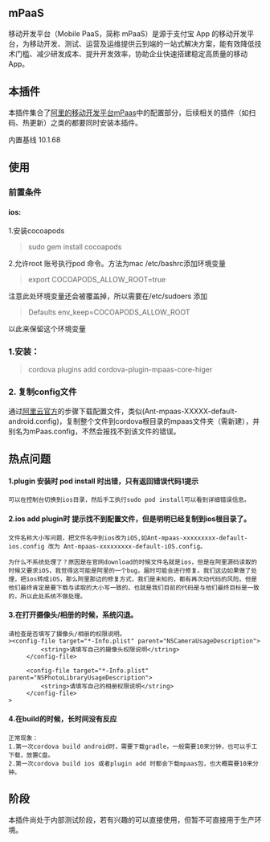 ## mPaaS 

移动开发平台（Mobile PaaS，简称 mPaaS）是源于支付宝 App 的移动开发平台，为移动开发、测试、运营及运维提供云到端的一站式解决方案，能有效降低技术门槛、减少研发成本、提升开发效率，协助企业快速搭建稳定高质量的移动 App。

## 本插件
本插件集合了[阿里的移动开发平台mPaas](https://help.aliyun.com/document_detail/49549.html)中的配置部分，后续相关的插件（如扫码、热更新）之类的都要同时安装本插件。

内置基线 10.1.68

## 使用

### 前置条件
#### ios:
1.安装cocoapods
>sudo gem install cocoapods

2.允许root 账号执行pod 命令。方法为mac /etc/bashrc添加环境变量
>export COCOAPODS_ALLOW_ROOT=true

注意此处环境变量还会被覆盖掉，所以需要在/etc/sudoers 添加
>Defaults env_keep=COCOAPODS_ALLOW_ROOT

以此来保留这个环境变量

### 1.安装：
> cordova plugins add cordova-plugin-mpaas-core-higer

### 2. 复制config文件
通过[阿里云官方](https://help.aliyun.com/document_detail/164968.html?spm=a2c4g.11186623.6.569.3e6434b61nIh5E)的步骤下载配置文件，类似(Ant-mpaas-XXXXX-default-android.config)，复制整个文件到cordova根目录的mpaas文件夹（需新建），并别名为mPaas.config，不然会报找不到该文件的错误。

## 热点问题
#### 1.plugin 安装时 pod install 时出错，只有返回错误代码1提示
    可以在控制台切换到ios目录，然后手工执行sudo pod install可以看到详细错误信息。

#### 2.ios add plugin时 提示找不到配置文件，但是明明已经复制到ios根目录了。
    文件名称大小写问题，把文件名中到ios改为iOS,如Ant-mpaas-xxxxxxxxx-default-ios.config 改为 Ant-mpaas-xxxxxxxxx-default-iOS.config。
    
    为什么不系统处理了？原因是在官网download的时候文件名就是ios，但是在阿里源码读取的时候又要求iOS，我觉得这可能是阿里的一个bug，届时可能会进行修复。我们这边如果做了处理，把ios转成iOS，那么阿里那边的修复方式，我们是未知的，都有再次动代码的风险。但是他们最终肯定是要下载与读取的大小写一致的，也就是我们目前的代码是与他们最终目标是一致的，所以此处系统不做处理。

#### 3.在打开摄像头/相册的时候，系统闪退。
    请检查是否填写了摄像头/相册的权限说明。  
    ><config-file target="*-Info.plist" parent="NSCameraUsageDescription">
             <string>请填写自己的摄像头权限说明</string>
         </config-file>

         <config-file target="*-Info.plist" parent="NSPhotoLibraryUsageDescription">
             <string>请填写自己的相册权限说明</string>
         </config-file>
    >

#### 4.在build的时候，长时间没有反应
    正常现象：
    1.第一次cordova build android时，需要下载gradle，一般需要10来分钟，也可以手工下载，放置C盘。
    2.第一次cordova build ios 或者plugin add 时都会下载mpaas包，也大概需要10来分钟。
## 阶段
本插件尚处于内部测试阶段，若有兴趣的可以直接使用，但暂不可直接用于生产环境。
